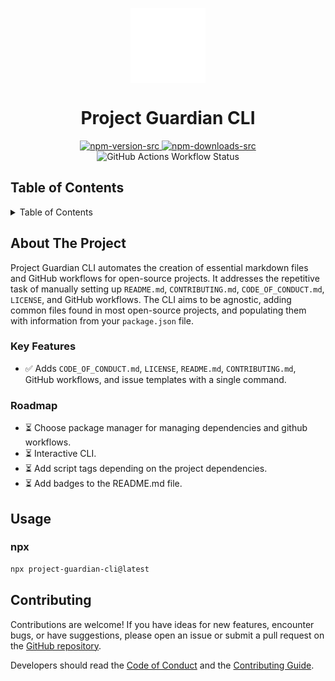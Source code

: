  <p align="center">
<img align="center" src="https://raw.githubusercontent.com/Selemondev/project-guardian-cli/master/src/assets/logo/icon.svg" style="height: 120px; width: 120px" />
<h1 align="center">
Project Guardian CLI
</h1>
</p>

<p align="center">
  <a href="https://www.npmjs.com/package/project-guardian-cli">
    <img alt="npm-version-src" src="https://img.shields.io/npm/v/project-guardian-cli/latest.svg?style=flat&colorA=020420&colorB=00DC82" />
  </a>
  <a href="https://npmjs.com/package/project-guardian-cli">
    <img alt="npm-downloads-src" src="https://img.shields.io/npm/dm/project-guardian-cli.svg?style=flat&colorA=020420&colorB=00DC82" />
  </a>
  <img alt="GitHub Actions Workflow Status" src="https://img.shields.io/github/actions/workflow/status/selemondev/project-guardian-cli/ci.yml" />
</p>



## Table of Contents

<details>
  <summary>Table of Contents</summary>
  <ol>
    <li>
      <a href="#about-the-project">About The Project</a>
      <ul>
        <li><a href="#key-features">Key Features</a></li>
        <li><a href="#roadmap">Roadmap</a></li>
      </ul>
    </li>
    <li><a href="#usage">Usage</a></li>
    <li><a href="#contributing">Contributing</a></li>
    <li><a href="#acknowledgments">Acknowledgments</a></li>
  </ol>
</details>

## About The Project

Project Guardian CLI automates the creation of essential markdown files and GitHub workflows for open-source projects. It addresses the repetitive task of manually setting up `README.md`, `CONTRIBUTING.md`, `CODE_OF_CONDUCT.md`, `LICENSE`, and GitHub workflows.  The CLI aims to be agnostic, adding common files found in most open-source projects, and populating them with information from your `package.json` file.

### Key Features

- ✅  Adds `CODE_OF_CONDUCT.md`, `LICENSE`, `README.md`, `CONTRIBUTING.md`, GitHub workflows, and issue templates with a single command.

### Roadmap

- ⏳ Choose package manager for managing dependencies and github workflows.
- ⏳ Interactive CLI.
- ⏳ Add script tags depending on the project dependencies.
- ⏳ Add badges to the README.md file.

## Usage

### npx

```bash
npx project-guardian-cli@latest
```

## Contributing

Contributions are welcome! If you have ideas for new features, encounter bugs, or have suggestions, please open an issue or submit a pull request on the [GitHub repository](https://github.com/selemondev/project-guardian-cli).

Developers should read the [Code of Conduct](./CODE_OF_CONDUCT.md) and the [Contributing Guide](./CONTRIBUTING.md).
